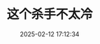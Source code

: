 ---
title: "这个杀手不太冷"
date: "2025-02-12 17:12:34"
rating: 5.0
status: "看过"
review: "okay."
url: "https://movie.douban.com/subject/1295644/"
type: "movie"
year: 2025
isPublic: true
cover: "https://cdn.sa.net/2025/02/12/YbFMszPre5ywCf8.webp"
---